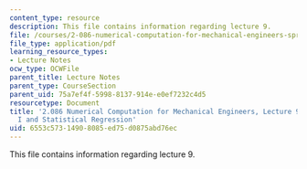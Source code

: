 ```yaml
---
content_type: resource
description: This file contains information regarding lecture 9.
file: /courses/2-086-numerical-computation-for-mechanical-engineers-spring-2013/6553c57314908085ed75d0875abd76ec_MIT2_086S13_lecture9.pdf
file_type: application/pdf
learning_resource_types:
- Lecture Notes
ocw_type: OCWFile
parent_title: Lecture Notes
parent_type: CourseSection
parent_uid: 75a7ef4f-5998-8137-914e-e0ef7232c4d5
resourcetype: Document
title: '2.086 Numerical Computation for Mechanical Engineers, Lecture 9: Linear Algebra
  I and Statistical Regression'
uid: 6553c573-1490-8085-ed75-d0875abd76ec
---
```

This file contains information regarding lecture 9.

